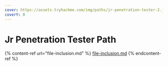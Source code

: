 ```yaml
---
cover: https://assets.tryhackme.com/img/paths/jr-penetration-tester-2.jpg
coverY: 0
---
```


# Jr Penetration Tester Path

{% content-ref url="file-inclusion.md" %}
[file-inclusion.md](file-inclusion.md)
{% endcontent-ref %}

##
